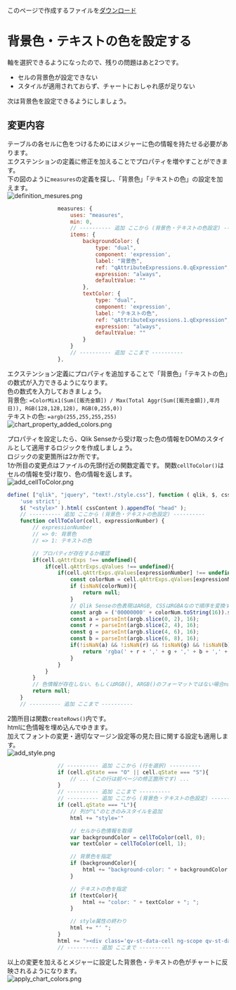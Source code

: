 このページで作成するファイルを[ダウンロード](https://github.com/ISLdekura/QsExtensionTutorialSite/tree/master/Working_Extension/1_5)

# 背景色・テキストの色を設定する
軸を選択できるようになったので、残りの問題はあと2つです。

- セルの背景色が設定できない
- スタイルが適用されておらず、チャートにおしゃれ感が足りない

次は背景色を設定できるようにしましょう。

## 変更内容
テーブルの各セルに色をつけるためにはメジャーに色の情報を持たせる必要があります。  
エクステンションの定義に修正を加えることでプロパティを増やすことができます。  
下の図のように`measures`の定義を探し、「背景色」「テキストの色」の設定を加えます。  
![definition_mesures.png](img/definition_mesures.png)

```js
				measures: {
					uses: "measures",
					min: 0,
					// ---------- 追加 ここから (背景色・テキストの色設定) ----------
					items: {
						backgroundColor: {
							type: "dual",
							component: 'expression',
							label: "背景色",
							ref: "qAttributeExpressions.0.qExpression",
							expression: "always",
							defaultValue: ""
						},
						textColor: {
							type: "dual",
							component: 'expression',
							label: "テキストの色",
							ref: "qAttributeExpressions.1.qExpression",
							expression: "always",
							defaultValue: ""
						}
					}
					// ---------- 追加 ここまで ----------
				},
```

エクステンション定義にプロパティを追加することで「背景色」「テキストの色」の数式が入力できるようになります。  
色の数式を入力しておきましょう。  
背景色:  `=ColorMix1(Sum([販売金額]) / Max(Total Aggr(Sum([販売金額]),年月日)), RGB(128,128,128), RGB(0,255,0))`  
テキストの色: `=argb(255,255,255,255)`  
![chart_property_added_colors.png](img/chart_property_added_colors.png)

プロパティを設定したら、Qlik Senseから受け取った色の情報をDOMのスタイルとして適用するロジックを作成しましょう。  
ロジックの変更箇所は2か所です。  
1か所目の変更点はファイルの先頭付近の関数定義です。
関数`cellToColor()`はセルの情報を受け取り、色の情報を返します。  
![add_cellToColor.png](img/add_cellToColor.png)
```js
define( ["qlik", "jquery", "text!./style.css"], function ( qlik, $, cssContent ) {
	'use strict';
	$( "<style>" ).html( cssContent ).appendTo( "head" );
	// ---------- 追加 ここから (背景色・テキストの色設定) ----------
	function cellToColor(cell, expressionNumber) {
		// expressionNumber
		// => 0: 背景色
		// => 1: テキストの色

		// プロパティが存在するか確認
		if(cell.qAttrExps !== undefined){
			if(cell.qAttrExps.qValues !== undefined){
				if(cell.qAttrExps.qValues[expressionNumber] !== undefined){
					const colorNum = cell.qAttrExps.qValues[expressionNumber].qNum;
					if (isNaN(colorNum)){
						return null;
					}
					// Qlik Senseの色表現はARGB, CSSはRGBAなので順序を変換する
					const argb = ('00000000' + colorNum.toString(16)).slice(-8); // 10進数→16進数、桁数が足りない場合0埋めする
					const a = parseInt(argb.slice(0, 2), 16);
					const r = parseInt(argb.slice(2, 4), 16);
					const g = parseInt(argb.slice(4, 6), 16);
					const b = parseInt(argb.slice(6, 8), 16);
					if(!isNaN(a) && !isNaN(r) && !isNaN(g) && !isNaN(b)){
						return 'rgba(' + r + ',' + g + ',' + b + ',' + a + ')';
					}
				}
			}
		}
		// 色情報が存在しない、もしくはRGB(), ARGB()のフォーマットではない場合nullを返す
		return null;
	}
    // ---------- 追加 ここまで ----------
```

2箇所目は関数`createRows()`内です。  
htmlに色情報を埋め込んでゆきます。  
加えてフォントの変更・適切なマージン設定等の見た目に関する設定も適用します。  
![add_style.png](img/add_style.png)  
```js
                // ---------- 追加 ここから (行を選択) ----------
                if (cell.qState === "O" || cell.qState === "S"){
                    // ... (この行は前ページの修正箇所です) ...
				}
				// ---------- 追加 ここまで ----------
				// ---------- 追加 ここから (背景色・テキストの色設定) ----------
				if (cell.qState === "L"){
					// 列が"L"のときのみスタイルを追加
					html += "style='"

					// セルから色情報を取得
					var backgroundColor = cellToColor(cell, 0);
					var textColor = cellToColor(cell, 1);

					// 背景色を指定
					if (backgroundColor){
						html += "background-color: " + backgroundColor + "; ";
					}

					// テキストの色を指定
					if (textColor){
						html += "color: " + textColor + "; ";
					}

					// style属性の終わり
					html += "' ";
                }
                html += "><div class='qv-st-data-cell ng-scope qv-st-data-cell-dimension-value qv-st-data-cell-numeric'><div class='qv-st-value'><div class='ng-binding ng-scope'>" + cell.qText + '</div></div></div></td>';
				// ---------- 追加 ここまで ----------
```

以上の変更を加えるとメジャーに設定した背景色・テキストの色がチャートに反映されるようになります。  
![apply_chart_colors.png](img/apply_chart_colors.png)
